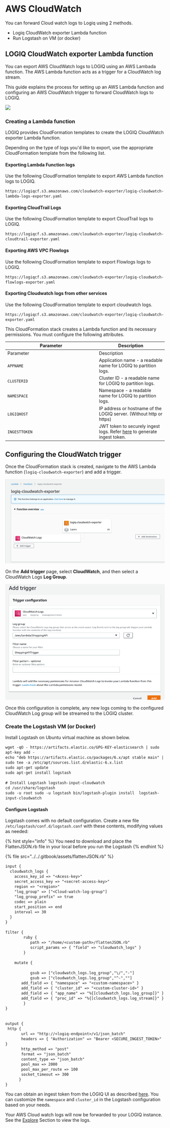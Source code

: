# AWS CloudWatch

You can forward Cloud watch logs to Logiq using 2 methods.

* Logiq CloudWatch exporter Lambda function
* Run Logstash on VM (or docker)

## LOGIQ CloudWatch exporter Lambda function

You can export AWS CloudWatch logs to LOGIQ using an AWS Lambada function. The AWS Lambda function acts as a trigger for a CloudWatch log stream.&#x20;

This guide explains the process for setting up an AWS Lambda function and configuring an AWS CloudWatch trigger to forward CloudWatch logs to LOGIQ.

![](../../.gitbook/assets/flash-high-level-cloudwatch\(1\).png)

### Creating a Lambda function

LOGIQ provides CloudFormation templates to create the LOGIQ CloudWatch exporter Lambda function.&#x20;

Depending on the type of logs you'd like to export, use the appropriate CloudFormation template from the following list.&#x20;

#### Exporting Lambda Function logs

Use the following CloudFormation template to export AWS Lambda function logs to LOGIQ.

```
https://logiqcf.s3.amazonaws.com/cloudwatch-exporter/logiq-cloudwatch-lambda-logs-exporter.yaml
```

#### Exporting CloudTrail Logs

Use the following CloudFormation template to export CloudTrail logs to LOGIQ.

```
https://logiqcf.s3.amazonaws.com/cloudwatch-exporter/logiq-cloudwatch-cloudtrail-exporter.yaml
```

#### Exporting AWS VPC Flowlogs

Use the following CloudFormation template to export Flowlogs logs to LOGIQ.

```
https://logiqcf.s3.amazonaws.com/cloudwatch-exporter/logiq-cloudwatch-flowlogs-exporter.yaml
```

#### Exporting Cloudwatch logs from other services

Use the following CloudFormation template to export cloudwatch logs.&#x20;

```
https://logiqcf.s3.amazonaws.com/cloudwatch-exporter/logiq-cloudwatch-exporter.yaml
```

This CloudFormation stack creates a Lambda function and its necessary permissions. You must configure the following attributes.

<table data-header-hidden><thead><tr><th width="275.3024830699774">Parameter</th><th>Description</th></tr></thead><tbody><tr><td>Parameter</td><td>Description</td></tr><tr><td><code>APPNAME</code></td><td>Application name - a readable name for LOGIQ to partition logs.</td></tr><tr><td><code>CLUSTERID</code></td><td>Cluster ID - a readable name for LOGIQ to partition logs.</td></tr><tr><td><code>NAMESPACE</code></td><td>Namespace - a readable name for LOGIQ to partition logs.</td></tr><tr><td><code>LOGIQHOST</code></td><td>IP address or hostname of the LOGIQ server. (Without http or https)</td></tr><tr><td><code>INGESTTOKEN</code></td><td>JWT token to securely ingest logs. Refer <a href="../overview/generating-a-secure-ingest-token.md#generating-using-ui">here</a> to generate ingest token. </td></tr></tbody></table>

## Configuring the CloudWatch trigger

Once the CloudFormation stack is created, navigate to the AWS Lambda function (`logiq-cloudwatch-exporter`) and add a trigger.&#x20;

![](<../../.gitbook/assets/image (7).png>)

On the **Add trigger** page, select **CloudWatch**, and then select a CloudWatch Logs **Log Group**.&#x20;

![](<../../.gitbook/assets/image (8).png>)

Once this configuration is complete, any new logs coming to the configured CloudWatch Log group will be streamed to the LOGIQ cluster.



### Create the Logstash VM (or Docker) <a href="#create_the_logstash_vm" id="create_the_logstash_vm"></a>

Install Logstash on Ubuntu virtual machine as shown below.

```
wget -qO - https://artifacts.elastic.co/GPG-KEY-elasticsearch | sudo apt-key add -
echo "deb https://artifacts.elastic.co/packages/6.x/apt stable main" | sudo tee -a /etc/apt/sources.list.d/elastic-6.x.list
sudo apt-get update
sudo apt-get install logstash

# Install Logstash logstash-input-cloudwatch
cd /usr/share/logstash
sudo -u root sudo -u logstash bin/logstash-plugin install  logstash-input-cloudwatch
```

#### Configure Logstash <a href="#configure_logstash" id="configure_logstash"></a>

Logstash comes with no default configuration. Create a new file `/etc/logstash/conf.d/logstash.conf` with these contents, modifying values as needed:

{% hint style="info" %}
You need to download and place the FlattenJSON.rb file in your local before you run the Logstash
{% endhint %}

{% file src="../../.gitbook/assets/flattenJSON.rb" %}

```
input {
  cloudwatch_logs {
    access_key_id => "<Acess-key>"
    secret_access_key => "<secret-access-key>"
    region => "<region>"
    "log_group" => ["<Cloud-watch-log-group"]
    "log_group_prefix" => true
    codec => plain
    start_position => end
    interval => 30
  }
}

filter {
        ruby {
           path => "/home/<custom-path>/flattenJSON.rb"
           script_params => { "field" => "cloudwatch_logs" }
        }
        
	mutate {

           gsub => ["cloudwatch_logs.log_group","\/","-"]
           gsub => ["cloudwatch_logs.log_group","^-",""]
	   add_field => { "namespace" => "<custom-namespace>" }
	   add_field => { "cluster_id" => "<custom-cluster-id>" }
	   add_field => { "app_name" => "%{[cloudwatch_logs.log_group]}" }
	   add_field => { "proc_id" => "%{[cloudwatch_logs.log_stream]}" }
        }
}


output {
 http {
       url => "http://<logiq-endpoint>/v1/json_batch"
       headers => { "Authorization" => "Bearer <SECURE_INGEST_TOKEN>" }
       http_method => "post"
       format => "json_batch"
       content_type => "json_batch"
       pool_max => 2000
       pool_max_per_route => 100
       socket_timeout => 300
      }
}

```

You can obtain an ingest token from the LOGIQ UI as described [here](../overview/generating-a-secure-ingest-token.md#obtaining-an-ingest-token-using-ui). You can customize the `namespace` and `cluster_id` in the Logstash configuration based on your needs.

Your AWS Cloud watch logs will now be forwarded to your LOGIQ instance. See the [Explore](../../log-management/explore-logs.md) Section to view the logs.
